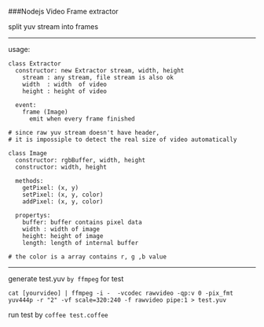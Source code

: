 ###Nodejs Video Frame extractor

split yuv stream into frames

------

usage:

    class Extractor
      constructor: new Extractor stream, width, height
        stream : any stream, file stream is also ok
        width  : width  of video
        height : height of video
      
      event:
        frame (Image)
          emit when every frame finished
    
    # since raw yuv stream doesn't have header, 
    # it is impossiple to detect the real size of video automatically
      
    class Image
      constructor: rgbBuffer, width, height
      constructor: width, height
      
      methods: 
        getPixel: (x, y)
        setPixel: (x, y, color)
        addPixel: (x, y, color)
      
      propertys:
        buffer: buffer contains pixel data
        width : width of image
        height: height of image
        length: length of internal buffer
    
    # the color is a array contains r, g ,b value
      

------

generate test.yuv `by ffmpeg` for test

`cat [yourvideo] | ffmpeg -i -  -vcodec rawvideo -qp:v 0 -pix_fmt yuv444p -r "2" -vf scale=320:240 -f rawvideo pipe:1 > test.yuv`

run test by `coffee test.coffee`

